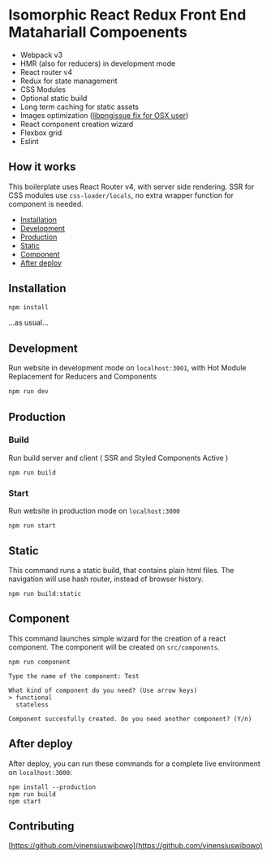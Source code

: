 # Isomorphic React Redux Front End Matahariall Compoenents

* Webpack v3
* HMR (also for reducers) in development mode
* React router v4
* Redux for state management
* CSS Modules
* Optional static build
* Long term caching for static assets
* Images optimization ([libpngissue fix for OSX user](https://github.com/tcoopman/image-webpack-loader#libpng-issues))
* React component creation wizard
* Flexbox grid
* Eslint

## How it works

This boilerplate uses React Router v4, with server side rendering.
SSR for CSS modules use `css-loader/locals`, no extra wrapper function for component is needed.

* [Installation](#installation)
* [Development](#development)
* [Production](#production)
* [Static](#static)
* [Component](#component)
* [After deploy](#after-deploy)

## Installation
```javascript
npm install
```
...as usual...

## Development

Run website in development mode on `localhost:3001`, with Hot Module Replacement for Reducers and Components

```javascript
npm run dev
```

## Production

### Build

Run build server and client ( SSR and Styled Components Active )

```
npm run build
```

### Start 

Run website in production mode on `localhost:3000`

```
npm run start
```

## Static

This command runs a static build, that contains plain html files.
The navigation will use hash router, instead of browser history.

```
npm run build:static
```

## Component

This command launches simple wizard for the creation of a react component.
The component will be created on `src/components`.

```
npm run component

Type the name of the component: Test

What kind of component do you need? (Use arrow keys)
> functional
  stateless
  
Component succesfully created. Do you need another component? (Y/n)
```

## After deploy

After deploy, you can run these commands for a complete live environment on `localhost:3000`:
 
```
npm install --production
npm run build
npm start
```

## Contributing

[https://github.com/vinensiuswibowo](https://github.com/vinensiuswibowo)